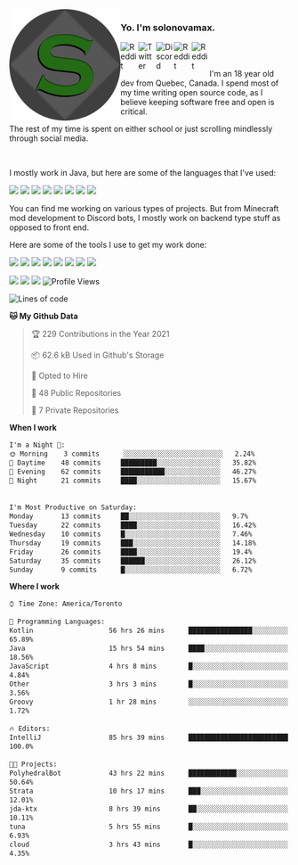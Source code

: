 <!-- dummy -->

<img align="left" alt="Avatar" width="200px" src="https://raw.githubusercontent.com/solonovamax/solonovamax/main/solonovamax-circle.png" />

### Yo. I'm solonovamax.

<a href="https://gitlab.com/solonovamax">
    <img align="left" alt="Reddit" width="32px" src="https://img.icons8.com/color/2x/gitlab.png">
</a>

<a href="https://twitter.com/solonovamax">
    <img align="left" alt="Twitter" width="32px" src="https://img.icons8.com/color/2x/twitter.png">
</a>

<a href="https://discord.gg/YFSQ4cF">
    <img align="left" alt="Discord" width="32px" src="https://img.icons8.com/color/2x/discord-logo.png">
</a>

<!-- <a href="https://twitch.tv/solonovamax">
    <img align="left" alt="Twitch" width="32px" src="https://img.icons8.com/color/2x/twitch.png">
</a> -->

<a href="https://reddit.com/u/solonovamax">
    <img align="left" alt="Reddit" width="32px" src="https://img.icons8.com/color/2x/reddit.png">
</a>

<a href="https://www.youtube.com/channel/UCTxCeyGu41WfEBT8mXpjHMA">
    <img align="left" alt="Reddit" width="32px" src="https://img.icons8.com/color/2x/youtube.png">
</a>

<!-- <a href="https://open.spotify.com/user/solonovamax">
    <img align="left" alt="Spotify" width="32px" src="https://img.icons8.com/color/2x/spotify.png">
</a> -->

<br />
<br />

I'm an 18 year old dev from Quebec, Canada.
I spend most of my time writing open source code, as I believe keeping software free and open is critical.

The rest of my time is spent on either school or just scrolling mindlessly through social media.

<br/>

I mostly work in Java, but here are some of the languages that I've used:

<code><img height="20" src="https://img.icons8.com/color/1x/java-coffee-cup-logo.png"></code>
<code><img height="20" src="https://img.icons8.com/color/1x/kotlin.png"></code>
<code><img height="20" src="https://img.icons8.com/color/1x/javascript.png"></code>
<code><img height="20" src="https://img.icons8.com/color/1x/nodejs.png"></code>
<code><img height="20" src="https://img.icons8.com/color/1x/python.png"></code>
<code><img height="20" src="https://img.icons8.com/color/1x/html-5.png"></code>
<code><img height="20" src="https://img.icons8.com/color/1x/css3.png"></code>
<code><img height="20" src="https://img.icons8.com/color/1x/graphql.png"></code>

You can find me working on various types of projects.
But from Minecraft mod development to Discord bots, I mostly work on backend type stuff as opposed to front end.

Here are some of the tools I use to get my work done:

<code><img height="20" src="https://img.icons8.com/material/1x/intellij-idea.png"></code>
<code><img height="20" src="https://img.icons8.com/color/1x/git.png"></code>
<code><img height="20" src="https://img.icons8.com/color/1x/docker.png"></code>
<code><img height="20" src="https://img.icons8.com/color/1x/linux.png"></code>
<code><img height="20" src="https://img.icons8.com/color/1x/mongodb.png"></code>
<code><img height="20" src="https://img.icons8.com/metro/1x/mysql.png"></code>
<code><img height="20" src="https://img.icons8.com/fluent/1x/console.png"></code>
<code><img height="20" src="https://img.icons8.com/color/1x/open-source.png"></code>

![](https://img.shields.io/badge/OS-Linux-informational?style=flat&logo=Arch%20Linux&logoColor=white&color=007ec6)
![](https://img.shields.io/badge/Editor-IntelliJ%20Idea-informational?style=flat&logo=IntelliJ%20Idea&logoColor=white&color=007ec6)
![](https://img.shields.io/badge/Main%20Languages-Java%20%26%20Kotlin-informational?style=flat&logo=Java&logoColor=white&color=007ec6)
![Profile Views](https://komarev.com/ghpvc/?username=solonovamax&color=blue&style=flat)








<!--START_SECTION:waka-->
![Lines of code](https://img.shields.io/badge/From%20Hello%20World%20I%27ve%20Written-26260%20lines%20of%20code-blue)

**🐱 My Github Data** 

> 🏆 229 Contributions in the Year 2021
 > 
> 📦 62.6 kB Used in Github's Storage 
 > 
> 💼 Opted to Hire
 > 
> 📜 48 Public Repositories 
 > 
> 🔑 7 Private Repositories  
 > 
**When I work** 

```text
I'm a Night 🦉: 
🌞 Morning    3 commits      ░░░░░░░░░░░░░░░░░░░░░░░░░   2.24% 
🌆 Daytime    48 commits     █████████░░░░░░░░░░░░░░░░   35.82% 
🌃 Evening    62 commits     ███████████░░░░░░░░░░░░░░   46.27% 
🌙 Night      21 commits     ████░░░░░░░░░░░░░░░░░░░░░   15.67%


I'm Most Productive on Saturday: 
Monday       13 commits     ██░░░░░░░░░░░░░░░░░░░░░░░   9.7% 
Tuesday      22 commits     ████░░░░░░░░░░░░░░░░░░░░░   16.42% 
Wednesday    10 commits     █░░░░░░░░░░░░░░░░░░░░░░░░   7.46% 
Thursday     19 commits     ███░░░░░░░░░░░░░░░░░░░░░░   14.18% 
Friday       26 commits     ████░░░░░░░░░░░░░░░░░░░░░   19.4% 
Saturday     35 commits     ██████░░░░░░░░░░░░░░░░░░░   26.12% 
Sunday       9 commits      █░░░░░░░░░░░░░░░░░░░░░░░░   6.72%

```


**Where I work** 

```text
⌚︎ Time Zone: America/Toronto

💬 Programming Languages: 
Kotlin                   56 hrs 26 mins      ████████████████░░░░░░░░░   65.89% 
Java                     15 hrs 54 mins      ████░░░░░░░░░░░░░░░░░░░░░   18.56% 
JavaScript               4 hrs 8 mins        █░░░░░░░░░░░░░░░░░░░░░░░░   4.84% 
Other                    3 hrs 3 mins        █░░░░░░░░░░░░░░░░░░░░░░░░   3.56% 
Groovy                   1 hr 28 mins        ░░░░░░░░░░░░░░░░░░░░░░░░░   1.72%

🔥 Editors: 
IntelliJ                 85 hrs 39 mins      █████████████████████████   100.0%

🐱‍💻 Projects: 
PolyhedralBot            43 hrs 22 mins      ████████████░░░░░░░░░░░░░   50.64% 
Strata                   10 hrs 17 mins      ███░░░░░░░░░░░░░░░░░░░░░░   12.01% 
jda-ktx                  8 hrs 39 mins       ██░░░░░░░░░░░░░░░░░░░░░░░   10.11% 
tuna                     5 hrs 55 mins       █░░░░░░░░░░░░░░░░░░░░░░░░   6.93% 
cloud                    3 hrs 43 mins       █░░░░░░░░░░░░░░░░░░░░░░░░   4.35%

```


<!--END_SECTION:waka-->

<!--
**solonovamax/solonovamax** is a ✨ _special_ ✨ repository because its `README.md` (this file) appears on your GitHub profile.

Here are some ideas to get you started:

- 🔭 I’m currently working on ...
- 🌱 I’m currently learning ...
- 👯 I’m looking to collaborate on ...
- 🤔 I’m looking for help with ...
- 💬 Ask me about ...
- 📫 How to reach me: ...
- 😄 Pronouns: ...
- ⚡ Fun fact: ...
-->
